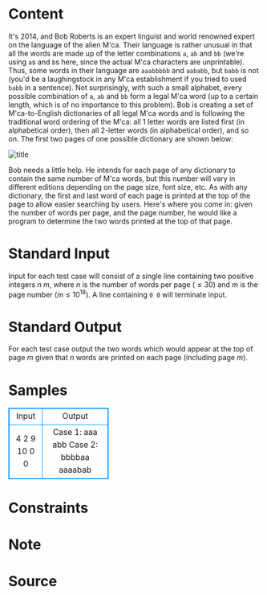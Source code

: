 
# Content

It's $2014$, and Bob Roberts is an expert linguist and world renowned expert on the language of the alien
M'ca. Their language is rather unusual in that all the words are made up of the letter combinations `a`,
`ab` and `bb` (we're using `a`s and `b`s here, since the actual M'ca characters are unprintable). Thus,
some words in their language are `aaabbbbb` and `aababb`, but `babb` is not (you'd be a laughingstock in
any M'ca establishment if you tried to used `babb` in a sentence). Not surprisingly, with such a small
alphabet, every possible combination of `a`, `ab` and `bb` form a legal M'ca word (up to a certain
length, which is of no importance to this problem). Bob is creating a set of M'ca-to-English dictionaries
of all legal M'ca words and is following the traditional word ordering of the M'ca: all $1$ letter words are
listed first (in alphabetical order), then all $2$-letter words (in alphabetical order), and so on. The first
two pages of one possible dictionary are shown below:

![title](/source/lutece/xenospeak/img/aHR0cHM6Ly9hY20udWVzdGMuZWR1LmNuL21lZGlhL2ltYWdlL3Byb2JsZW0vODc1LzIwMTQwNTEwMTkxODE0Njc5MzEucG5n.png)

Bob needs a little help. He intends for each page of any dictionary to contain the same number of
M'ca words, but this number will vary in different editions depending on the page size, font size, etc.
As with any dictionary, the first and last word of each page is printed at the top of the page to allow
easier searching by users. Here's where you come in: given the number of words per page, and the page
number, he would like a program to determine the two words printed at the top of that page.

# Standard Input

Input for each test case will consist of a single line containing two positive integers $n$ $m$, where $n$ is the
number of words per page ($\leq 30$) and $m$ is the page number ($m\leq 10^{18}$). A line containing `0 0` will
terminate input.

# Standard Output

For each test case output the two words which would appear at the top of page $m$ given that $n$ words
are printed on each page (including page $m$).

# Samples

<style>
        table,table tr th, table tr td { border:1px solid #0094ff; }
        table { width: 200px; min-height: 25px; line-height: 25px; text-align: center; border-collapse: collapse;}   
    </style>
<table>
	<tr>
		<td>Input</td>
		<td>Output</td>
	</tr>
<tr><td>4 2
9 10
0 0</td><td>Case 1: aaa abb
Case 2: bbbbaa aaaabab</td></tr></table>


# Constraints



# Note



# Source


